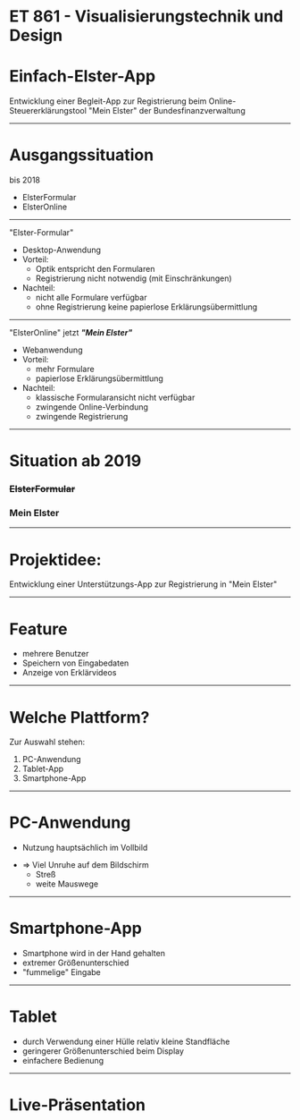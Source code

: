 ET 861 - Visualisierungstechnik und Design
===

# Einfach-Elster-App

Entwicklung einer Begleit-App zur Registrierung beim Online-Steuererklärungstool "Mein Elster" der Bundesfinanzverwaltung

---

# Ausgangssituation

bis 2018
* ElsterFormular
* ElsterOnline

---
"Elster-Formular"
* Desktop-Anwendung
* Vorteil:
   	* Optik entspricht den Formularen
	* Registrierung nicht notwendig (mit Einschränkungen)
* Nachteil:
	* nicht alle Formulare verfügbar
	* ohne Registrierung keine papierlose Erklärungsübermittlung 
	
---
 "ElsterOnline" jetzt _**"Mein Elster"**_	
* Webanwendung
* Vorteil: 
	* mehr Formulare
	* papierlose Erklärungsübermittlung
* Nachteil:
   	* klassische Formularansicht nicht verfügbar 
   	* zwingende Online-Verbindung
   	* zwingende Registrierung	

---

# Situation ab 2019

### ~~ElsterFormular~~

### Mein Elster


---

# Projektidee:

Entwicklung einer Unterstützungs-App 
zur Registrierung in "Mein Elster"

---

# Feature
 * mehrere Benutzer
 * Speichern von Eingabedaten
 * Anzeige von Erklärvideos

---

# Welche Plattform?

Zur Auswahl stehen:
1. PC-Anwendung
2. Tablet-App
3. Smartphone-App

---

# PC-Anwendung
- Nutzung hauptsächlich im Vollbild
* => Viel Unruhe auf dem Bildschirm	
	* Streß
	* weite Mauswege	 

---

# Smartphone-App
* Smartphone wird in der Hand gehalten
* extremer Größenunterschied
* "fummelige" Eingabe

---

# Tablet

* durch Verwendung einer Hülle relativ kleine Standfläche
* geringerer Größenunterschied beim Display
* einfachere  Bedienung

---

# Live-Präsentation

